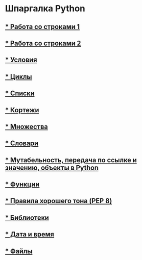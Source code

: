 # Шпаргалка Python

## [* Работа со строками 1](/pages/lines1.md)

## [* Работа со строками 2](/pages/lines2.md)

## [* Условия](/pages/condition.md)

## [* Циклы](/pages/cycles.md)

## [* Списки](/pages/lists.md)

## [* Кортежи](/pages/tuples.md)

## [* Множества](/pages/sets.md)

## [* Словари](/pages/dicts.md)

## [* Мутабельность, передача по ссылке и значению, объекты в Python](/pages/objects.md)

## [* Функции](/pages/functions.md)

## [* Правила хорошего тона (PEP 8)](/pages/pep8.md)

## [* Библиотеки](/pages/libs.md)

## [* Дата и время ](/pages/time.md)

## [* Файлы ](/pages/files.md)
